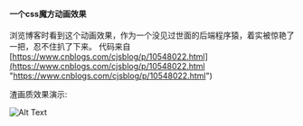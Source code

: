 #### 一个css魔方动画效果

浏览博客时看到这个动画效果，作为一个没见过世面的后端程序猿，着实被惊艳了一把，忍不住扒了下来。
代码来自[https://www.cnblogs.com/cjsblog/p/10548022.html](https://www.cnblogs.com/cjsblog/p/10548022.html "https://www.cnblogs.com/cjsblog/p/10548022.html")

渣画质效果演示:

![Alt Text](https://github.com/jiashuaizhang/cube/blob/master/files/demo.gif) 
